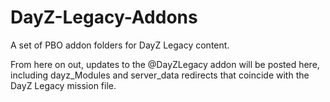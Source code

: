 # DayZ-Legacy-Addons

A set of PBO addon folders for DayZ Legacy content. 

From here on out, updates to the @DayZLegacy addon will be posted here, including dayz_Modules and server_data redirects that coincide with the DayZ Legacy mission file.